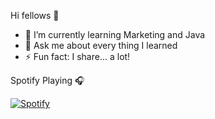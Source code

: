 Hi fellows 👋 
- 🔭 I’m currently learning Marketing and Java
- 💬 Ask me about every thing I learned
- ⚡ Fun fact: I share... a lot!

Spotify Playing 🎧

[![Spotify](https://spotify-github-readme.vercel.app/api/spotify)](https://open.spotify.com/embed/track/1yvMUkIOTeUNtNWlWRgANS)
